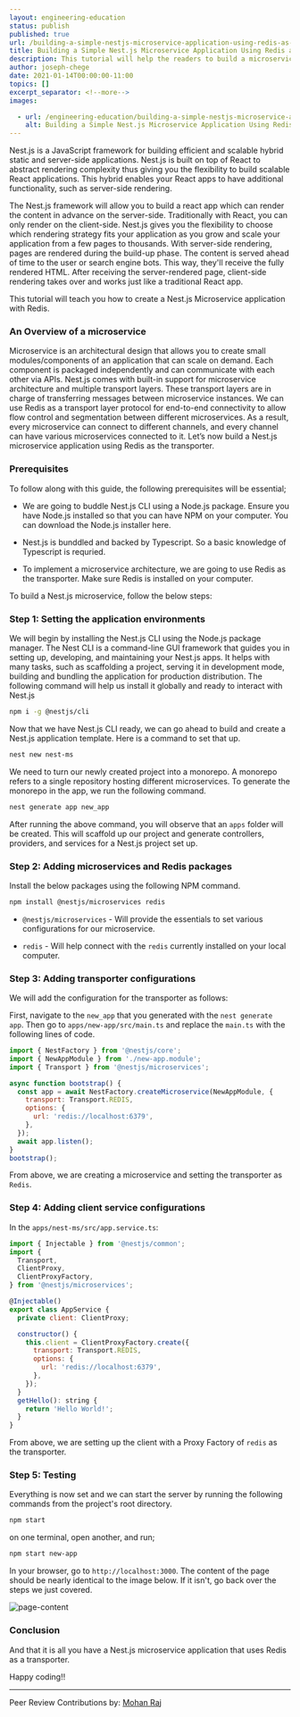 ```yaml
---
layout: engineering-education
status: publish
published: true
url: /building-a-simple-nestjs-microservice-application-using-redis-as-the-transporter/
title: Building a Simple Nest.js Microservice Application Using Redis as the Transporter
description: This tutorial will help the readers to build a microservice application using Nest.js with Redis as the transporter.
author: joseph-chege
date: 2021-01-14T00:00:00-11:00
topics: []
excerpt_separator: <!--more-->
images:

  - url: /engineering-education/building-a-simple-nestjs-microservice-application-using-redis-as-the-transporter/hero.jpg
    alt: Building a Simple Nest.js Microservice Application Using Redis as the Transporter Image
---
```

Nest.js is a JavaScript framework for building efficient and scalable hybrid static and server-side applications. Nest.js is built on top of React to abstract rendering complexity thus giving you the flexibility to build scalable React applications. This hybrid enables your React apps to have additional functionality, such as server-side rendering. 
<!--more-->

The Nest.js framework will allow you to build a react app which can render the content in advance on the server-side. Traditionally with React, you can only render on the client-side. Nest.js gives you the flexibility to choose which rendering strategy fits your application as you grow and scale your application from a few pages to thousands. With server-side rendering, pages are rendered during the build-up phase. The content is served ahead of time to the user or search engine bots. This way, they'll receive the fully rendered HTML. After receiving the server-rendered page, client-side rendering takes over and works just like a traditional React app. 

This tutorial will teach you how to create a Nest.js Microservice application with Redis.

### An Overview of a microservice

Microservice is an architectural design that allows you to create small modules/components of an application that can scale on demand. Each component is packaged independently and can communicate with each other via APIs. Nest.js comes with built-in support for microservice architecture and multiple transport layers. These transport layers are in charge of transferring messages between microservice instances. We can use Redis as a transport layer protocol for end-to-end connectivity to allow flow control and segmentation between different microservices. As a result, every microservice can connect to different channels, and every channel can have various microservices connected to it. Let’s now build a Nest.js microservice application using Redis as the transporter.

### Prerequisites

To follow along with this guide, the following prerequisites will be essential;

- We are going to buddle Nest.js CLI using a Node.js package. Ensure you have Node.js installed so that you can have NPM on your computer. You can download the Node.js installer here.

- Nest.js is bunddled and backed by Typescript. So a basic knowledge of Typescript is requried.

- To implement a microservice architecture, we are going to use Redis as the transporter. Make sure Redis is installed on your computer.

To build a Nest.js microservice, follow the below steps:

### Step 1: Setting the application environments

We will begin by installing the Nest.js CLI using the Node.js package manager. The Nest CLI is a command-line GUI framework that guides you in setting up, developing, and maintaining your Nest.js apps. It helps with many tasks, such as scaffolding a project, serving it in development mode, building and bundling the application for production distribution. The following command will help us install it globally and ready to interact with Nest.js

```bash
npm i -g @nestjs/cli
```

Now that we have Nest.js CLI ready, we can go ahead to build and create a Nest.js application template. Here is a command to set that up.

```bash
nest new nest-ms
```

We need to turn our newly created project into a monorepo. A monorepo refers to a single repository hosting different microservices. To generate the monorepo in the app, we run the following command.

```bash
nest generate app new_app
```

After running the above command, you will observe that an `apps` folder will be created. This will scaffold up our project and generate controllers, providers, and services for a Nest.js project set up.

### Step 2: Adding microservices and Redis packages

Install the below packages using the following NPM command.

```bash
npm install @nestjs/microservices redis
```

- `@nestjs/microservices` - Will provide the essentials to set various configurations for our microservice.

- `redis` - Will help connect with the `redis` currently installed on your local computer.

### Step 3: Adding transporter configurations

We will add the configuration for the transporter as follows:

First, navigate to the `new_app` that you generated with the `nest generate app`. Then go to `apps/new-app/src/main.ts` and replace the `main.ts` with the following lines of code.

```js
import { NestFactory } from '@nestjs/core';
import { NewAppModule } from './new-app.module';
import { Transport } from '@nestjs/microservices';

async function bootstrap() {
  const app = await NestFactory.createMicroservice(NewAppModule, {
    transport: Transport.REDIS,
    options: {
      url: 'redis://localhost:6379',
    },
  });
  await app.listen();
}
bootstrap();
```

From above, we are creating a microservice and setting the transporter as `Redis`.

### Step 4: Adding client service configurations

In the `apps/nest-ms/src/app.service.ts`:

```js
import { Injectable } from '@nestjs/common';
import {
  Transport,
  ClientProxy,
  ClientProxyFactory,
} from '@nestjs/microservices';

@Injectable()
export class AppService {
  private client: ClientProxy;

  constructor() {
    this.client = ClientProxyFactory.create({
      transport: Transport.REDIS,
      options: {
        url: 'redis://localhost:6379',
      },
    });
  }
  getHello(): string {
    return 'Hello World!';
  }
}
```

From above, we are setting up the client with a Proxy Factory of `redis` as the transporter.

### Step 5: Testing

Everything is now set and we can start the server by running the following commands from the project's root directory.

```bash
npm start
```

on one terminal, open another, and run;

```bash
npm start new-app
```

In your browser, go to `http://localhost:3000`. The content of the page should be nearly identical to the image below. If it isn't, go back over the steps we just covered.

![page-content](/engineering-education/building-a-simple-nestjs-microservice-application-using-redis-as-the-transporter/page-content.png)

### Conclusion

And that it is all you have a Nest.js microservice application that uses Redis as a transporter.

Happy coding!!

---
Peer Review Contributions by: [Mohan Raj](/engineering-education/authors/mohan-raj/)
